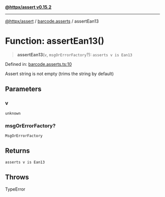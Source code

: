 [**@httpx/assert v0.15.2**](../../README.md)

***

[@httpx/assert](../../README.md) / [barcode.asserts](../README.md) / assertEan13

# Function: assertEan13()

> **assertEan13**(`v`, `msgOrErrorFactory`?): `asserts v is Ean13`

Defined in: [barcode.asserts.ts:10](https://github.com/belgattitude/httpx/blob/d975bb2c60098569db690fb567053dfa3514ae29/packages/assert/src/barcode.asserts.ts#L10)

Assert string is not empty (trims the string by default)

## Parameters

### v

`unknown`

### msgOrErrorFactory?

`MsgOrErrorFactory`

## Returns

`asserts v is Ean13`

## Throws

TypeError
